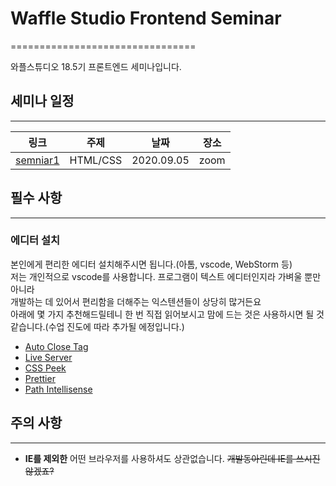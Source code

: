 # Waffle Studio Frontend Seminar
================================

와플스튜디오 18.5기 프론트엔드 세미나입니다.

## 세미나 일정
-----------------------------------


| 링크 | 주제 | 날짜 | 장소 |
| --- | --- | --- | --- |
| [semniar1](seminar-1) | HTML/CSS | 2020.09.05 | zoom |

## 필수 사항
__________________________________

### 에디터 설치

본인에게 편리한 에디터 설치해주시면 됩니다.(아톰, vscode, WebStorm 등)   
저는 개인적으로 vscode를 사용합니다. 프로그램이 텍스트 에디터인지라 가벼울 뿐만 아니라   
개발하는 데 있어서 편리함을 더해주는 익스텐션들이 상당히 많거든요   
아래에 몇 가지 추천해드릴테니 한 번 직접 읽어보시고 맘에 드는 것은 사용하시면 될 것 같습니다.(수업 진도에 따라 추가될 에정입니다.)
- [Auto Close Tag](https://marketplace.visualstudio.com/items?itemName=formulahendry.auto-close-tag) 
- [Live Server](https://marketplace.visualstudio.com/items?itemName=ritwickdey.LiveServer)
- [CSS Peek](https://marketplace.visualstudio.com/items?itemName=pranaygp.vscode-css-peek) 
- [Prettier](https://marketplace.visualstudio.com/items?itemName=esbenp.prettier-vscode)
- [Path Intellisense](https://marketplace.visualstudio.com/items?itemName=christian-kohler.path-intellisense)



## 주의 사항
----------------------------------
- **IE를 제외한** 어떤 브라우저를 사용하셔도 상관없습니다. ~~개발동아린데 IE를 쓰시진 않겠죠?~~ 
